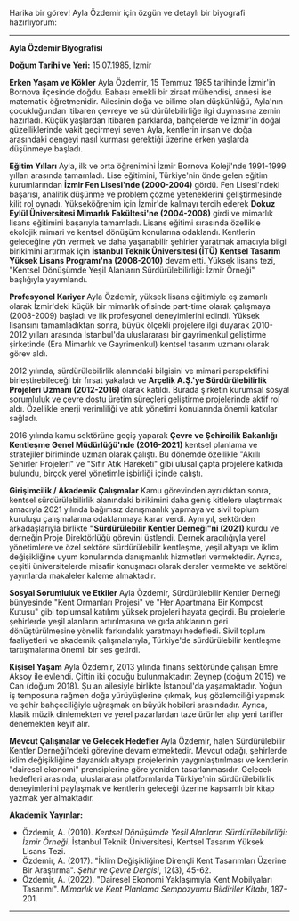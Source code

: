 Harika bir görev! Ayla Özdemir için özgün ve detaylı bir biyografi hazırlıyorum:

---

**Ayla Özdemir Biyografisi**

**Doğum Tarihi ve Yeri:** 15.07.1985, İzmir

**Erken Yaşam ve Kökler**
Ayla Özdemir, 15 Temmuz 1985 tarihinde İzmir'in Bornova ilçesinde doğdu. Babası emekli bir ziraat mühendisi, annesi ise matematik öğretmenidir. Ailesinin doğa ve bilime olan düşkünlüğü, Ayla'nın çocukluğundan itibaren çevreye ve sürdürülebilirliğe ilgi duymasına zemin hazırladı. Küçük yaşlardan itibaren parklarda, bahçelerde ve İzmir'in doğal güzelliklerinde vakit geçirmeyi seven Ayla, kentlerin insan ve doğa arasındaki dengeyi nasıl kurması gerektiği üzerine erken yaşlarda düşünmeye başladı.

**Eğitim Yılları**
Ayla, ilk ve orta öğrenimini İzmir Bornova Koleji'nde 1991-1999 yılları arasında tamamladı. Lise eğitimini, Türkiye'nin önde gelen eğitim kurumlarından **İzmir Fen Lisesi'nde (2000-2004)** gördü. Fen Lisesi'ndeki başarısı, analitik düşünme ve problem çözme yeteneklerini geliştirmesinde kilit rol oynadı. Yükseköğrenim için İzmir'de kalmayı tercih ederek **Dokuz Eylül Üniversitesi Mimarlık Fakültesi'ne (2004-2008)** girdi ve mimarlık lisans eğitimini başarıyla tamamladı. Lisans eğitimi sırasında özellikle ekolojik mimari ve kentsel dönüşüm konularına odaklandı. Kentlerin geleceğine yön vermek ve daha yaşanabilir şehirler yaratmak amacıyla bilgi birikimini artırmak için **İstanbul Teknik Üniversitesi (İTÜ) Kentsel Tasarım Yüksek Lisans Programı'na (2008-2010)** devam etti. Yüksek lisans tezi, "Kentsel Dönüşümde Yeşil Alanların Sürdürülebilirliği: İzmir Örneği" başlığıyla yayımlandı.

**Profesyonel Kariyer**
Ayla Özdemir, yüksek lisans eğitimiyle eş zamanlı olarak İzmir'deki küçük bir mimarlık ofisinde part-time olarak çalışmaya (2008-2009) başladı ve ilk profesyonel deneyimlerini edindi. Yüksek lisansını tamamladıktan sonra, büyük ölçekli projelere ilgi duyarak 2010-2012 yılları arasında İstanbul'da uluslararası bir gayrimenkul geliştirme şirketinde (Era Mimarlık ve Gayrimenkul) kentsel tasarım uzmanı olarak görev aldı.

2012 yılında, sürdürülebilirlik alanındaki bilgisini ve mimari perspektifini birleştirebileceği bir fırsat yakaladı ve **Arçelik A.Ş.'ye Sürdürülebilirlik Projeleri Uzmanı (2012-2016)** olarak katıldı. Burada şirketin kurumsal sosyal sorumluluk ve çevre dostu üretim süreçleri geliştirme projelerinde aktif rol aldı. Özellikle enerji verimliliği ve atık yönetimi konularında önemli katkılar sağladı.

2016 yılında kamu sektörüne geçiş yaparak **Çevre ve Şehircilik Bakanlığı Kentleşme Genel Müdürlüğü'nde (2016-2021)** kentsel planlama ve stratejiler biriminde uzman olarak çalıştı. Bu dönemde özellikle "Akıllı Şehirler Projeleri" ve "Sıfır Atık Hareketi" gibi ulusal çapta projelere katkıda bulundu, birçok yerel yönetimle işbirliği içinde çalıştı.

**Girişimcilik / Akademik Çalışmalar**
Kamu görevinden ayrıldıktan sonra, kentsel sürdürülebilirlik alanındaki birikimini daha geniş kitlelere ulaştırmak amacıyla 2021 yılında bağımsız danışmanlık yapmaya ve sivil toplum kuruluşu çalışmalarına odaklanmaya karar verdi. Aynı yıl, sektörden arkadaşlarıyla birlikte **"Sürdürülebilir Kentler Derneği"ni (2021)** kurdu ve derneğin Proje Direktörlüğü görevini üstlendi. Dernek aracılığıyla yerel yönetimlere ve özel sektöre sürdürülebilir kentleşme, yeşil altyapı ve iklim değişikliğine uyum konularında danışmanlık hizmetleri vermektedir. Ayrıca, çeşitli üniversitelerde misafir konuşmacı olarak dersler vermekte ve sektörel yayınlarda makaleler kaleme almaktadır.

**Sosyal Sorumluluk ve Etkiler**
Ayla Özdemir, Sürdürülebilir Kentler Derneği bünyesinde "Kent Ormanları Projesi" ve "Her Apartmana Bir Kompost Kutusu" gibi toplumsal katılımı yüksek projeleri hayata geçirdi. Bu projelerle şehirlerde yeşil alanların artırılmasına ve gıda atıklarının geri dönüştürülmesine yönelik farkındalık yaratmayı hedefledi. Sivil toplum faaliyetleri ve akademik çalışmalarıyla, Türkiye'de sürdürülebilir kentleşme tartışmalarına önemli bir ses getirdi.

**Kişisel Yaşam**
Ayla Özdemir, 2013 yılında finans sektöründe çalışan Emre Aksoy ile evlendi. Çiftin iki çocuğu bulunmaktadır: Zeynep (doğum 2015) ve Can (doğum 2018). Şu an ailesiyle birlikte İstanbul'da yaşamaktadır. Yoğun iş temposuna rağmen doğa yürüyüşlerine çıkmak, kuş gözlemciliği yapmak ve şehir bahçeciliğiyle uğraşmak en büyük hobileri arasındadır. Ayrıca, klasik müzik dinlemekten ve yerel pazarlardan taze ürünler alıp yeni tarifler denemekten keyif alır.

**Mevcut Çalışmalar ve Gelecek Hedefler**
Ayla Özdemir, halen Sürdürülebilir Kentler Derneği'ndeki görevine devam etmektedir. Mevcut odağı, şehirlerde iklim değişikliğine dayanıklı altyapı projelerinin yaygınlaştırılması ve kentlerin "dairesel ekonomi" prensiplerine göre yeniden tasarlanmasıdır. Gelecek hedefleri arasında, uluslararası platformlarda Türkiye'nin sürdürülebilirlik deneyimlerini paylaşmak ve kentlerin geleceği üzerine kapsamlı bir kitap yazmak yer almaktadır.

**Akademik Yayınlar:**
*   Özdemir, A. (2010). *Kentsel Dönüşümde Yeşil Alanların Sürdürülebilirliği: İzmir Örneği*. İstanbul Teknik Üniversitesi, Kentsel Tasarım Yüksek Lisans Tezi.
*   Özdemir, A. (2017). "İklim Değişikliğine Dirençli Kent Tasarımları Üzerine Bir Araştırma". *Şehir ve Çevre Dergisi*, 12(3), 45-62.
*   Özdemir, A. (2022). "Dairesel Ekonomi Yaklaşımıyla Kent Mobilyaları Tasarımı". *Mimarlık ve Kent Planlama Sempozyumu Bildiriler Kitabı*, 187-201.

---